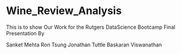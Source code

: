 # Wine_Review_Analysis
This is to show Our Work for the Rutgers DataScience Bootcamp Final Presentation By

Sanket Mehta
Ron Tsung
Jonathan Tuttle
Baskaran Viswanathan 

